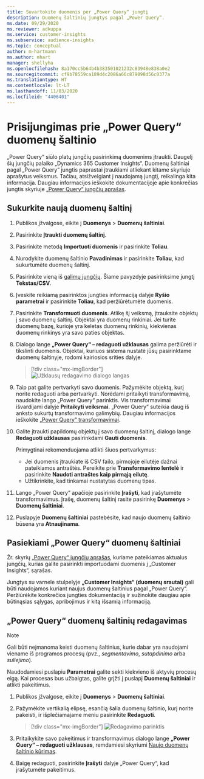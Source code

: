 ```yaml
---
title: Suvartokite duomenis per „Power Query“ jungtį
description: Duomenų šaltinių jungtys pagal „Power Query“.
ms.date: 09/29/2020
ms.reviewer: adkuppa
ms.service: customer-insights
ms.subservice: audience-insights
ms.topic: conceptual
author: m-hartmann
ms.author: mhart
manager: shellyha
ms.openlocfilehash: 8a170cc5b64b4b383501021232c83948e838a0e2
ms.sourcegitcommit: cf9b78559ca189d4c2086a66c879098d56c0377a
ms.translationtype: HT
ms.contentlocale: lt-LT
ms.lasthandoff: 11/03/2020
ms.locfileid: "4406401"
---
```

# <a name="connect-to-a-power-query-data-source"></a>Prisijungimas prie „Power Query“ duomenų šaltinio

„Power Query“ siūlo platų jungčių pasirinkimą duomenims įtraukti. Daugelį šių jungčių palaiko „Dynamics 365 Customer Insights“. Duomenų šaltiniai pagal „Power Query“ jungtis paprastai įtraukiami atliekant kitame skyriuje aprašytus veiksmus. Tačiau, atsižvelgiant į naudojamą jungtį, reikalinga kita informacija. Daugiau informacijos ieškokite dokumentacijoje apie konkrečias jungtis skyriuje [„Power Query“ jungčių aprašas](https://docs.microsoft.com/power-query/connectors/).

## <a name="create-a-new-data-source"></a>Sukurkite naują duomenų šaltinį

1. Publikos įžvalgose, eikite į **Duomenys** > **Duomenų šaltiniai**.

1. Pasirinkite **Įtraukti duomenų šaltinį**.

1. Pasirinkite metodą **Importuoti duomenis** ir pasirinkite **Toliau**.

1. Nurodykite duomenų šaltinio **Pavadinimas** ir pasirinkite **Toliau**, kad sukurtumėte duomenų šaltinį.

1. Pasirinkite vieną iš [galimų jungčių](#available-power-query-data-sources). Šiame pavyzdyje pasirinksime jungtį **Tekstas/CSV**.

1. Įveskite reikiamą pasirinktos jungties informaciją dalyje **Ryšio parametrai** ir pasirinkite **Toliau**, kad peržiūrėtumėte duomenis.

1. Pasirinkite **Transformuoti duomenis**. Atlikę šį veiksmą, įtrauksite objektų į savo duomenų šaltinį. Objektai yra duomenų rinkiniai. Jei turite duomenų bazę, kurioje yra keletas duomenų rinkinių, kiekvienas duomenų rinkinys yra savo paties objektas.

1. Dialogo lange **„Power Query“ – redaguoti užklausas** galima peržiūrėti ir tikslinti duomenis. Objektai, kuriuos sistema nustatė jūsų pasirinktame duomenų šaltinyje, rodomi kairiosios srities dalyje.

   > [!div class="mx-imgBorder"]
   > ![Užklausų redagavimo dialogo langas](media/data-manager-configure-edit-queries.png "Užklausų redagavimo dialogo langas")

1. Taip pat galite pertvarkyti savo duomenis. Pažymėkite objektą, kurį norite redaguoti arba pertvarkyti. Norėdami pritaikyti transformavimą, naudokite lango „Power Query“ parinktis. Vis transformavimai išvardijami dalyje **Pritaikyti veiksmai**. „Power Query“ suteikia daug iš anksto sukurtų transformavimo galimybių. Daugiau informacijos ieškokite [„Power Query“ transformavimai](https://docs.microsoft.com/power-query/power-query-what-is-power-query#transformations).

1. Galite įtraukti papildomų objektų į savo duomenų šaltinį, dialogo lange **Redaguoti užklausas** pasirinkdami **Gauti duomenis**.

   Primygtinai rekomenduojama atlikti šiuos pertvarkymus:

   - Jei duomenis įtraukiate iš CSV failo, pirmojoje eilutėje dažnai pateikiamos antraštės. Pereikite prie **Transformavimo lentelė** ir pasirinkite **Naudoti antraštes kaip pirmąją eilutę**.
   - Užtikrinkite, kad tinkamai nustatytas duomenų tipas.

1. Lango „Power Query“ apačioje pasirinkite **Įrašyti**, kad įrašytumėte transformavimus. Įrašę, duomenų šaltinį rasite pasirinkę **Duomenys** > **Duomenų šaltiniai**.

1. Puslapyje **Duomenų šaltiniai** pastebėsite, kad naujo duomenų šaltinio būsena yra **Atnaujinama**.

## <a name="available-power-query-data-sources"></a>Pasiekiami „Power Query“ duomenų šaltiniai

Žr. skyrių [„Power Query“ jungčių aprašas](https://docs.microsoft.com/power-query/connectors/), kuriame pateikiamas aktualus jungčių, kurias galite pasirinkti importuodami duomenis į „Customer Insights“, sąrašas. 

Jungtys su varnele stulpelyje **„Customer Insights“ (duomenų srautai)** gali būti naudojamos kuriant naujus duomenų šaltinius pagal „Power Query“. Peržiūrėkite konkrečios jungties dokumentaciją ir sužinokite daugiau apie būtinąsias sąlygas, apribojimus ir kitą išsamią informaciją.

## <a name="edit-power-query-data-sources"></a>„Power Query“ duomenų šaltinių redagavimas

> [!NOTE]
> Gali būti neįmanoma keisti duomenų šaltinius, kurie dabar yra naudojami viename iš programos procesų (pvz., *segmentavimo*, *sutapdinimo* arba *suliejimo*). 
>
> Naudodamiesi puslapiu **Parametrai** galite sekti kiekvieno iš aktyvių procesų eigą. Kai procesas bus užbaigtas, galite grįžti į puslapį **Duomenų šaltiniai** ir atlikti pakeitimus.

1. Publikos įžvalgose, eikite į **Duomenys** > **Duomenų šaltiniai**.

2. Pažymėkite vertikalią elipsę, esančią šalia duomenų šaltinio, kurį norite pakeisti, ir išplečiamajame meniu pasirinkite **Redaguoti**.

   > [!div class="mx-imgBorder"]
   > ![Redagavimo parinktis](media/edit-option-data-sources.png "Redagavimo parinktis")

3. Pritaikykite savo pakeitimus ir transformavimus dialogo lange **„Power Query“ – redaguoti užklausas**, remdamiesi skyriumi [Naujo duomenų šaltinio kūrimas](#create-a-new-data-source).

4. Baigę redaguoti, pasirinkite **Įrašyti** dalyje „Power Query“, kad įrašytumėte pakeitimus.
